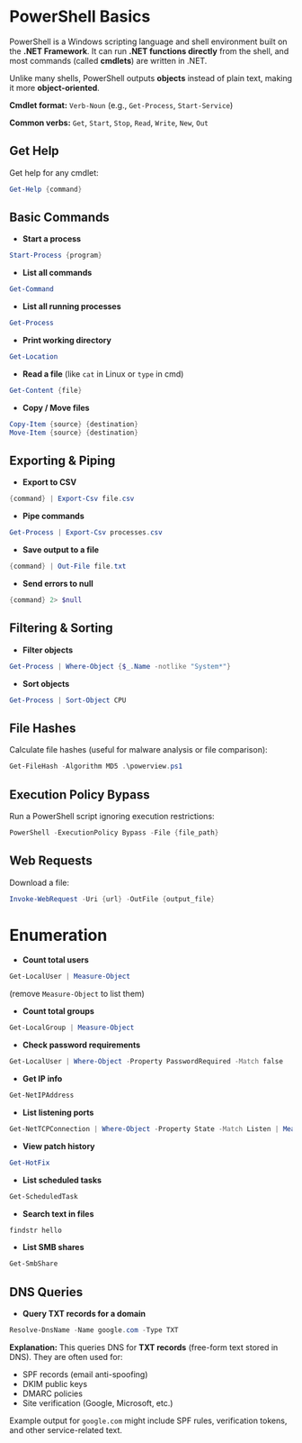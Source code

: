 # PowerShell Basics

PowerShell is a Windows scripting language and shell environment built on the **.NET Framework**.
It can run **.NET functions directly** from the shell, and most commands (called **cmdlets**) are written in .NET.

Unlike many shells, PowerShell outputs **objects** instead of plain text, making it more **object-oriented**.

**Cmdlet format:**
`Verb-Noun` (e.g., `Get-Process`, `Start-Service`)

**Common verbs:**
`Get`, `Start`, `Stop`, `Read`, `Write`, `New`, `Out`


## Get Help

Get help for any cmdlet:

```powershell
Get-Help {command}
```

## Basic Commands

* **Start a process**

```powershell
Start-Process {program}
```

* **List all commands**

```powershell
Get-Command
```

* **List all running processes**

```powershell
Get-Process
```

* **Print working directory**

```powershell
Get-Location
```

* **Read a file** (like `cat` in Linux or `type` in cmd)

```powershell
Get-Content {file}
```

* **Copy / Move files**

```powershell
Copy-Item {source} {destination}
Move-Item {source} {destination}
```


## Exporting & Piping

* **Export to CSV**

```powershell
{command} | Export-Csv file.csv
```

* **Pipe commands**

```powershell
Get-Process | Export-Csv processes.csv
```

* **Save output to a file**

```powershell
{command} | Out-File file.txt
```

* **Send errors to null**

```powershell
{command} 2> $null
```


## Filtering & Sorting

* **Filter objects**

```powershell
Get-Process | Where-Object {$_.Name -notlike "System*"}
```

* **Sort objects**

```powershell
Get-Process | Sort-Object CPU
```


## File Hashes

Calculate file hashes (useful for malware analysis or file comparison):

```powershell
Get-FileHash -Algorithm MD5 .\powerview.ps1
```


## Execution Policy Bypass

Run a PowerShell script ignoring execution restrictions:

```powershell
PowerShell -ExecutionPolicy Bypass -File {file_path}
```


## Web Requests

Download a file:

```powershell
Invoke-WebRequest -Uri {url} -OutFile {output_file}
```

# Enumeration

* **Count total users**

```powershell
Get-LocalUser | Measure-Object
```

(remove `Measure-Object` to list them)

* **Count total groups**

```powershell
Get-LocalGroup | Measure-Object
```

* **Check password requirements**

```powershell
Get-LocalUser | Where-Object -Property PasswordRequired -Match false
```

* **Get IP info**

```powershell
Get-NetIPAddress
```

* **List listening ports**

```powershell
Get-NetTCPConnection | Where-Object -Property State -Match Listen | Measure-Object
```

* **View patch history**

```powershell
Get-HotFix
```

* **List scheduled tasks**

```powershell
Get-ScheduledTask
```

* **Search text in files**

```powershell
findstr hello
```

* **List SMB shares**

```powershell
Get-SmbShare
```

## DNS Queries

* **Query TXT records for a domain**

```powershell
Resolve-DnsName -Name google.com -Type TXT
```

**Explanation:** This queries DNS for **TXT records** (free-form text stored in DNS).
They are often used for:

* SPF records (email anti-spoofing)
* DKIM public keys
* DMARC policies
* Site verification (Google, Microsoft, etc.)

Example output for `google.com` might include SPF rules, verification tokens, and other service-related text.